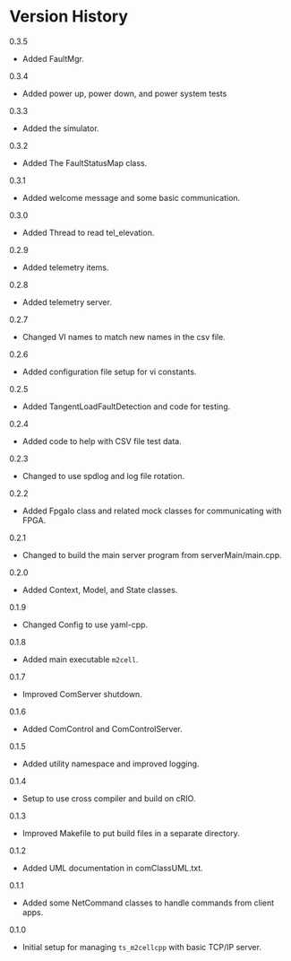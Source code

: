 # Version History

0.3.5

 - Added FaultMgr.

0.3.4

 - Added power up, power down, and power system tests

0.3.3
 
  - Added the simulator.

0.3.2

 - Added The FaultStatusMap class.

0.3.1

 - Added welcome message and some basic communication. 

0.3.0

 - Added Thread to read tel_elevation.

0.2.9

 - Added telemetry items.

0.2.8

 - Added telemetry server.

0.2.7

- Changed VI names to match new names in the csv file.

0.2.6

- Added configuration file setup for vi constants.

0.2.5

- Added TangentLoadFaultDetection and code for testing.

0.2.4

- Added code to help with CSV file test data.

0.2.3

- Changed to use spdlog and log file rotation.

0.2.2

- Added FpgaIo class and related mock classes for communicating with FPGA.

0.2.1

- Changed to build the main server program from serverMain/main.cpp.

0.2.0

- Added Context, Model, and State classes.

0.1.9

- Changed Config to use yaml-cpp.

0.1.8

- Added main executable `m2cell`.

0.1.7

- Improved ComServer shutdown.

0.1.6

- Added ComControl and ComControlServer.

0.1.5

- Added utility namespace and improved logging.

0.1.4

- Setup to use cross compiler and build on cRIO.

0.1.3

- Improved Makefile to put build files in a separate directory.

0.1.2

- Added UML documentation in comClassUML.txt.

0.1.1

- Added some NetCommand classes to handle commands from client apps.

0.1.0

- Initial setup for managing `ts_m2cellcpp` with basic TCP/IP server.

